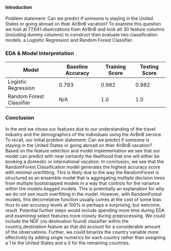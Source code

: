 #### Introduction
Problem statement: Can we predict if someone is staying in the United States or going abroad on thier AirBnB vacation? To examine this question we look at 77,641 observations from AirBnB and look att 30 feature columns (including dummy columns) to construct then evaluate two classification models, a Logisitic Regression and Random Forest Classifier.
### EDA & Model Interpretation
| Model                    | Baseline Accuracy | Training Score | Testing Score |
|--------------------------|-------------------|----------------|---------------|
| Logistic Regression      | 0.793             | 0.982          | 0.982         |
| Random Forest Classifier | N/A               | 1.0            | 1.0           |
### Conclusion
In the end we chose our features due to our understanding of the travel industry and the demographics of the individuals using the AirBnB service. To recall, our initial problem statement: Can we predict if someone is staying in the United States or going abroad on thier AirBnB vacation? Based on the feature selection and model implementation we see that our model can predict with near certainty the likelihood that one will either be booking a domestic or international vacation.
In conclusion, we see that the RandomForest Classification model generates the highest accuracy score with minimal overfitting. This is likely due to the way the RandomForest is structured as an ensemble model that is aggregating multiple decision trees from multiple bootstrapped models in a way that controls for the variance within the models bagged models. This is potentially an explanation for why we do not see much overfitting in the model. However, with RandomForest models, this decorrelative function usually comes at the cost of some bias thus to see accuracy levels at 100% is perhaps a surprising, but welcome, result.
Potential further steps would include spending more time during EDA and examining select features more closely during preprocessing. We could include the NDF (no destination found) classifier within the country_destination feature as that did account for a considerable amount of the observations. Further, we could binarize the country variable more effectively by adding single numerics for each country rather than assigning a 1 to the United States and a 0 for the remaining countries.